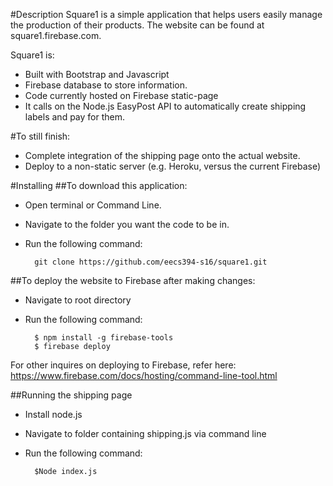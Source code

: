 #Description
Square1 is a simple application that helps users easily manage the production of their products. 
The website can be found at square1.firebase.com.


Square1 is: 
* Built with Bootstrap  and Javascript 
* Firebase database to store information. 
* Code currently hosted on Firebase static-page
* It calls on the Node.js EasyPost API to automatically create shipping labels and pay for them. 



#To still finish: 
* Complete integration of the shipping page onto the actual website. 
* Deploy to a non-static server (e.g. Heroku, versus the current Firebase)
	

#Installing
##To download this application: 
* Open terminal or Command Line.
* Navigate to the folder you want the code to be in. 
* Run the following command: 
	
		git clone https://github.com/eecs394-s16/square1.git
	
##To deploy the website to Firebase after making changes: 
* Navigate to root directory
* Run the following command:

		$ npm install -g firebase-tools
		$ firebase deploy
For other inquires on deploying to Firebase, refer here:
https://www.firebase.com/docs/hosting/command-line-tool.html

##Running the shipping page
* Install node.js
* Navigate to folder containing shipping.js via command line
* Run the following command:
 
		$Node index.js
	
		
	
